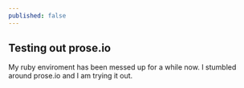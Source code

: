 ```yaml
---
published: false
---
```

## Testing out prose.io

My ruby enviroment has been messed up for a while now. I stumbled around prose.io and I am trying it out.